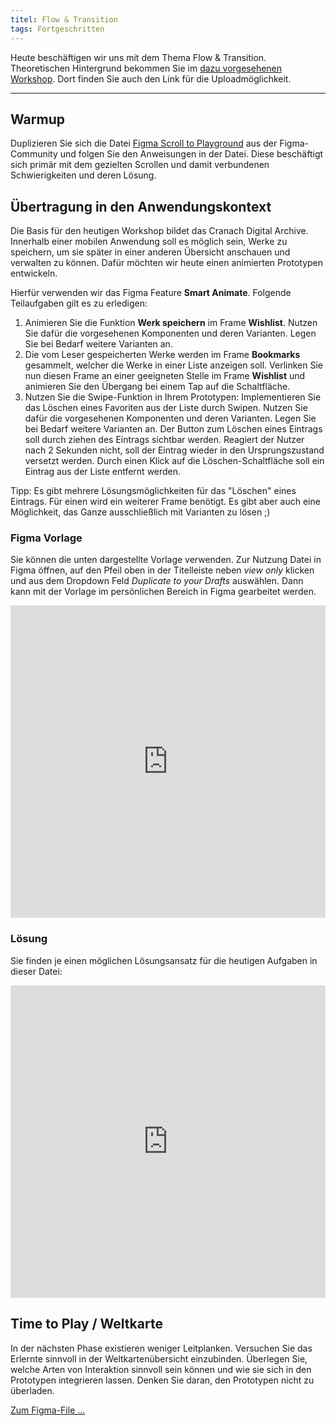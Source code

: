 ```yaml
---
titel: Flow & Transition
tags: Fortgeschritten
---
```


Heute beschäftigen wir uns mit dem Thema Flow & Transition. Theoretischen Hintergrund bekommen Sie im [dazu vorgesehenen Workshop](/mi-bachelor-screendesign/lehrveranstaltungen/100-workshop-flow-and-transition/). Dort finden Sie auch den Link für die Uploadmöglichkeit.

---

## Warmup 

Duplizieren Sie sich die Datei [Figma Scroll to Playground](https://www.figma.com/community/file/918189250907220365) aus der Figma-Community und folgen Sie den Anweisungen in der Datei. Diese beschäftigt sich primär mit dem gezielten Scrollen und damit verbundenen Schwierigkeiten und deren Lösung.


## Übertragung in den Anwendungskontext

Die Basis für den heutigen Workshop bildet das Cranach Digital Archive. Innerhalb einer mobilen Anwendung soll es möglich sein, Werke zu speichern, um sie später in einer anderen Übersicht anschauen und verwalten zu können. Dafür möchten wir heute einen animierten Prototypen entwickeln.

Hierfür verwenden wir das Figma Feature **Smart Animate**. Folgende Teilaufgaben gilt es zu erledigen: 
1. Animieren Sie die Funktion **Werk speichern** im Frame **Wishlist**. Nutzen Sie dafür die vorgesehenen Komponenten und deren Varianten. Legen Sie bei Bedarf weitere Varianten an. 
2. Die vom Leser gespeicherten Werke werden im Frame **Bookmarks** gesammelt, welcher die Werke in einer Liste anzeigen soll. Verlinken Sie nun diesen Frame an einer geeigneten Stelle im Frame **Wishlist** und animieren Sie den Übergang bei einem Tap auf die Schaltfläche.
3. Nutzen Sie die Swipe-Funktion in Ihrem Prototypen: Implementieren Sie das Löschen eines Favoriten aus der Liste durch Swipen. Nutzen Sie dafür die vorgesehenen Komponenten und deren Varianten. Legen Sie bei Bedarf weitere Varianten an. Der Button zum Löschen eines Eintrags soll durch ziehen des Eintrags sichtbar werden. Reagiert der Nutzer nach 2 Sekunden nicht, soll der Eintrag wieder in den Ursprungszustand versetzt werden. Durch einen Klick auf die Löschen-Schaltfläche soll ein Eintrag aus der Liste entfernt werden.

Tipp: Es gibt mehrere Lösungsmöglichkeiten für das "Löschen" eines Eintrags. Für einen wird ein weiterer Frame benötigt. Es gibt aber auch eine Möglichkeit, das Ganze ausschließlich mit Varianten zu lösen ;)

### Figma Vorlage

Sie können die unten dargestellte Vorlage verwenden. Zur Nutzung Datei in Figma öffnen, auf den Pfeil oben in der Titelleiste neben *view only* klicken und aus dem Dropdown Feld *Duplicate to your Drafts* auswählen. Dann kann mit der Vorlage im persönlichen Bereich in Figma gearbeitet werden.

<iframe style="border: none; width: 100%; max-height:90vh" height="500" src="https://www.figma.com/embed?embed_host=share&url=https%3A%2F%2Fwww.figma.com%2Ffile%2FgSqqyqiUbu5Sw0aDUly8MP%2FCranach-List-Elements%3Fnode-id%3D0%253A1%26t%3DEhnbDOT7VdJXrSLr-1" allowfullscreen></iframe>

### Lösung

Sie finden je einen möglichen Lösungsansatz für die heutigen Aufgaben in dieser Datei:

<iframe style="border: none; width: 100%; max-height:90vh" height="500" src="https://www.figma.com/embed?embed_host=share&url=https%3A%2F%2Fwww.figma.com%2Ffile%2FGgbKx45bXPkZ1EcwiSKzmx%2FCranach-List-Elements-Solution%3Fnode-id%3D0%253A1%26t%3DFje3sDZofVeDW5IL-1" allowfullscreen></iframe>

## Time to Play / Weltkarte

In der nächsten Phase existieren weniger Leitplanken. Versuchen Sie das Erlernte sinnvoll in der Weltkartenübersicht einzubinden. Überlegen Sie, welche Arten von Interaktion sinnvoll sein können und wie sie sich in den Prototypen integrieren lassen. Denken Sie daran, den Prototypen nicht zu überladen. 

[Zum Figma-File ...](https://www.figma.com/embed?embed_host=share&url=https%3A%2F%2Fwww.figma.com%2Ffile%2FMhV4VPN9tqOjhthKiD1HrZ%2Flayouts-fuer-verschiedene-endgeraete-cda-meisterwerke%3Fnode-id%3D16857%253A3161%26t%3DssOpvzKBf3nZMaBw-1)

